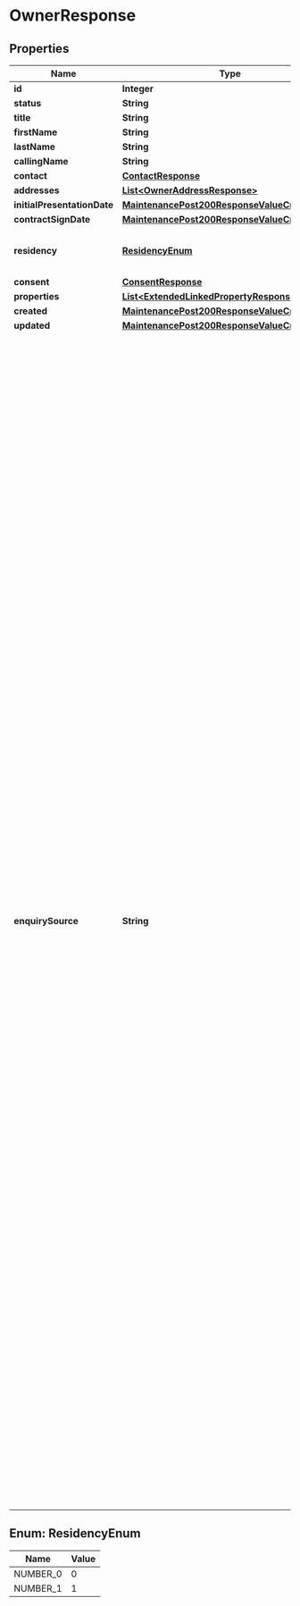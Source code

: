 

# OwnerResponse


## Properties

| Name | Type | Description | Notes |
|------------ | ------------- | ------------- | -------------|
|**id** | **Integer** |  |  [optional] |
|**status** | **String** |  |  [optional] |
|**title** | **String** |  |  [optional] |
|**firstName** | **String** |  |  [optional] |
|**lastName** | **String** |  |  [optional] |
|**callingName** | **String** |  |  [optional] |
|**contact** | [**ContactResponse**](ContactResponse.md) |  |  [optional] |
|**addresses** | [**List&lt;OwnerAddressResponse&gt;**](OwnerAddressResponse.md) |  |  [optional] |
|**initialPresentationDate** | [**MaintenancePost200ResponseValueCreatedDate**](MaintenancePost200ResponseValueCreatedDate.md) |  |  [optional] |
|**contractSignDate** | [**MaintenancePost200ResponseValueCreatedDate**](MaintenancePost200ResponseValueCreatedDate.md) |  |  [optional] |
|**residency** | [**ResidencyEnum**](#ResidencyEnum) | Is the owner resident in the UK or abroad. 0 &#x3D; UK, 1 &#x3D; Abroad |  [optional] |
|**consent** | [**ConsentResponse**](ConsentResponse.md) |  |  [optional] |
|**properties** | [**List&lt;ExtendedLinkedPropertyResponse&gt;**](ExtendedLinkedPropertyResponse.md) |  |  [optional] |
|**created** | [**MaintenancePost200ResponseValueCreatedDate**](MaintenancePost200ResponseValueCreatedDate.md) |  |  [optional] |
|**updated** | [**MaintenancePost200ResponseValueCreatedDate**](MaintenancePost200ResponseValueCreatedDate.md) |  |  [optional] |
|**enquirySource** | **String** | 1 &#x3D; 118 118, 2 &#x3D; Accountant, 51 &#x3D; Advertising board, 99 &#x3D; Agent Comparison Site, 3 &#x3D; Airbnb, 83 &#x3D; allAgents, 4 &#x3D; Applicant conversion, 5 &#x3D; Bing, 6 &#x3D; Blog, 7 &#x3D; BNI, 81 &#x3D; Boomin, 8 &#x3D; Branded car, 70 &#x3D; BT phonebook, 10 &#x3D; Canvassing, 11 &#x3D; Chamber of Commerce, 12 &#x3D; Citylets, 85 &#x3D; Commercial People, 13 &#x3D; Conveyancing referral, 14 &#x3D; Door knock, 18 &#x3D; Employee, 15 &#x3D; Facebook, 16 &#x3D; Facebook paid adverts, 76 &#x3D; feefo, 17 &#x3D; Financial advisor referral, 72 &#x3D; Friend, 19 &#x3D; Google, 20 &#x3D; Google Adwords, 21 &#x3D; Gumtree, 98 &#x3D; Homesearch, 66 &#x3D; Instagram, 22 &#x3D; Instant online valuation, 64 &#x3D; Lawyer, 23 &#x3D; Leaflet campaign, 24 &#x3D; Lettings referral, 25 &#x3D; Lettingweb, 26 &#x3D; LinkedIn, 65 &#x3D; LinkedIn paid adverts, 27 &#x3D; Local newspaper, 28 &#x3D; Maintenance contractor, 29 &#x3D; National newspaper, 30 &#x3D; Networking event, 31 &#x3D; New homes part exchange (NHPX), 9 &#x3D; Newsletter mailer, 32 &#x3D; Not asked, 33 &#x3D; Office location, 35 &#x3D; On The Market, 82 &#x3D; OneDome, 100 &#x3D; Open Rent, 36 &#x3D; Other, 37 &#x3D; Other branch referral, 63 &#x3D; Other search engine, 38 &#x3D; Our website, 39 &#x3D; Part exchange, 67 &#x3D; Pintrest, 61 &#x3D; Planning applications, 40 &#x3D; Previous client, 42 &#x3D; Prime location, 62 &#x3D; Property auctions, 91 &#x3D; Propertynews, 43 &#x3D; Radio advert, 44 &#x3D; Recommendation, 45 &#x3D; Referral, 46 &#x3D; Repossession, 97 &#x3D; Residential People, 47 &#x3D; rightmove, 48 &#x3D; s1homes, 49 &#x3D; Sales referral, 50 &#x3D; Seminar, 101 &#x3D; Spectre, 52 &#x3D; Sponsorship, 53 &#x3D; Tradeshow, 54 &#x3D; Twitter, 94 &#x3D; UKHomesearch, 79 &#x3D; Unknown, 96 &#x3D; Valpal, 55 &#x3D; Vendor, 56 &#x3D; Walk past, 57 &#x3D; Yahoo, 58 &#x3D; Yell.com, 68 &#x3D; Yellow Pages, 60 &#x3D; Zoopla |  [optional] |



## Enum: ResidencyEnum

| Name | Value |
|---- | -----|
| NUMBER_0 | 0 |
| NUMBER_1 | 1 |



